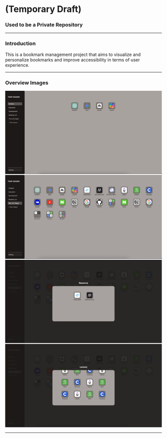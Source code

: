 # (Temporary Draft)

### Used to be a Private Repository

---

### Introduction

This is a bookmark management project that aims to visualize and personalize bookmarks and improve accessibility in terms of user experience.

---

### Overview Images

<img src="./project_overview/overview_1.png" alt="overview_1" width="">
<img src="./project_overview/overview_2.png" alt="overview_2" width="">
<img src="./project_overview/overview_3.png" alt="overview_3" width="">
<img src="./project_overview/overview_4.png" alt="overview_4" width="">

---
